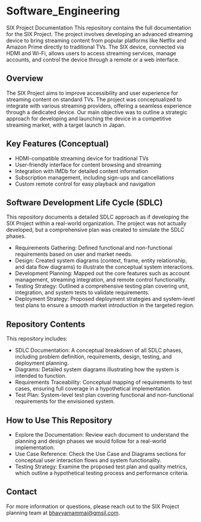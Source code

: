 # Software_Engineering

SIX Project Documentation
This repository contains the full documentation for the SIX Project. The project involves developing an advanced streaming device to bring streaming content from popular platforms like Netflix and Amazon Prime directly to traditional TVs. The SIX device, connected via HDMI and Wi-Fi, allows users to access streaming services, manage accounts, and control the device through a remote or a web interface.

## Overview
The SIX Project aims to improve accessibility and user experience for streaming content on standard TVs. The project was conceptualized to integrate with various streaming providers, offering a seamless experience through a dedicated device. Our main objective was to outline a strategic approach for developing and launching the device in a competitive streaming market, with a target launch in Japan.

## Key Features (Conceptual)
- HDMI-compatible streaming device for traditional TVs
- User-friendly interface for content browsing and streaming
- Integration with IMDb for detailed content information
- Subscription management, including sign-ups and cancellations
- Custom remote control for easy playback and navigation
## Software Development Life Cycle (SDLC)
This repository documents a detailed SDLC approach as if developing the SIX Project within a real-world organization. The project was not actually developed, but a comprehensive plan was created to simulate the SDLC phases.

- Requirements Gathering: Defined functional and non-functional requirements based on user and market needs.
- Design: Created system diagrams (context, frame, entity relationship, and data flow diagrams) to illustrate the conceptual system interactions.
- Development Planning: Mapped out the core features such as account management, streaming integration, and remote control functionality.
- Testing Strategy: Outlined a comprehensive testing plan covering unit, integration, and system tests to validate requirements.
- Deployment Strategy: Proposed deployment strategies and system-level test plans to ensure a smooth market introduction in the targeted region.
## Repository Contents
This repository includes:

- SDLC Documentation: A conceptual breakdown of all SDLC phases, including problem definition, requirements, design, testing, and deployment planning.
- Diagrams: Detailed system diagrams illustrating how the system is intended to function.
- Requirements Traceability: Conceptual mapping of requirements to test cases, ensuring full coverage in a hypothetical implementation.
- Test Plan: System-level test plan covering functional and non-functional requirements for the envisioned system.
## How to Use This Repository
- Explore the Documentation: Review each document to understand the planning and design phases we would follow for a real-world implementation.
- Use Case Reference: Check the Use Case and Diagrams sections for conceptual user interaction flows and system functionality.
- Testing Strategy: Examine the proposed test plan and quality metrics, which outline a hypothetical testing process and performance criteria.
## Contact
For more information or questions, please reach out to the SIX Project planning team at bhavyamammai@gmsil.com.

